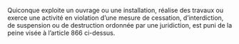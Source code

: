Quiconque exploite un ouvrage ou une installation, réalise des travaux ou exerce une activité en violation d’une mesure de cessation, d’interdiction, de suspension ou de destruction ordonnée par une juridiction, est puni de la peine visée à l’article 866 ci-dessus.